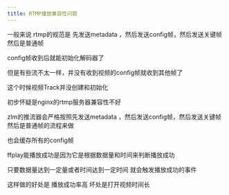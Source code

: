```yaml
---
title: RTMP播放兼容性问题
---
```


一般来说 rtmp的规范是 先发送metadata ，然后发送config帧，然后发送关键帧 然后是普通帧

config帧收到后就能初始化解码器了

但是有些流不太一样，并没有收到视频的config帧就收到其他帧了

这个时候视频Track并没创建和初始化

初步怀疑是nginx的rtmp服务器兼容性不好

zlm的推流器会严格按照先发送metadata ，然后发送config帧，然后发送关键帧 然后是普通帧的流程来做

也会缓存所有的config帧

ffplay能播放成功是因为它是根据数据量和时间来判断播放成功

只要数据量达到一定量或者时间达到一定时间 就会触发播放成功的事件

这样做的好处是 播放成功率高 坏处是打开视频时间长


